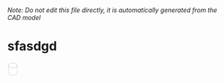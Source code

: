###### Note: Do not edit this file directly, it is automatically generated from the CAD model

# sfasdgd

![](/project.svg)



 

